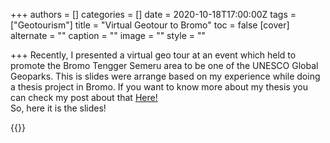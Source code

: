 +++
authors = []
categories = []
date = 2020-10-18T17:00:00Z
tags = ["Geotourism"]
title = "Virtual Geotour to Bromo"
toc = false
[cover]
alternate = ""
caption = ""
image = ""
style = ""

+++
Recently, I presented a virtual geo tour at an event which held to promote the Bromo Tengger Semeru area to be one of the UNESCO Global Geoparks. This is slides were arrange based on my experience while doing a thesis project in Bromo. If you want to know more about my thesis you can check my post about that [Here!](https://www.nazarabrory.com/blogposts/volcanostratigraphy-of-bromo/)
<br>
So, here it is the slides!

{{<gslides src="https://docs.google.com/presentation/d/e/2PACX-1vSogq4K7cKE6flFeLVLt8R2Zsiyn9LYMVsOw0tbaQV7dsUc92rOWDNulD_eKZzT-Q/embed?start=false&loop=false&delayms=3000">}}